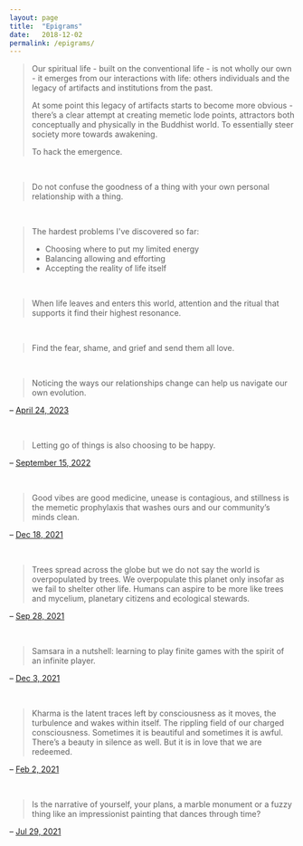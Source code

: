 ```yaml
---
layout: page
title:  "Epigrams"
date:   2018-12-02
permalink: /epigrams/
---
```

 
> Our spiritual life - built on the conventional life - is not wholly our own - it emerges from our interactions with life: others individuals and the legacy of artifacts and institutions from the past.
>
> At some point this legacy of artifacts starts to become more obvious - there’s a clear attempt at creating memetic lode points, attractors both conceptually and physically in the Buddhist world. To essentially steer society more towards awakening.
>
> To hack the emergence.

<br> 

> Do not confuse the goodness of a thing with your own personal relationship with a thing.

<br>

> The hardest problems I've discovered so far:
> - Choosing where to put my limited energy
> - Balancing allowing and efforting 
> - Accepting the reality of life itself

<br>

> When life leaves and enters this world, attention and the ritual that supports it find their highest resonance.

<br> 

> Find the fear, shame, and grief and send them all love.

<br> 

> Noticing the ways our relationships change can help us navigate our own evolution.

– [April 24, 2023](https://twitter.com/kharmabum/status/1650698722865745926) 

<br> 

> Letting go of things is also choosing to be happy.

– [September 15, 2022](https://twitter.com/kharmabum/status/1570668338233348102)

<br>

> Good vibes are good medicine, unease is contagious, and stillness is the memetic prophylaxis that washes ours and our community’s minds clean.

– [Dec 18, 2021](https://twitter.com/kharmabum/status/1472452127372894211)

<br>

> Trees spread across the globe but we do not say the world is overpopulated by trees. We overpopulate this planet only insofar as we fail to shelter other life. Humans can aspire to be more like trees and mycelium, planetary citizens and ecological stewards.

– [Sep 28, 2021](https://twitter.com/kharmabum/status/1442933406984130563)

<br>

> Samsara in a nutshell: learning to play finite games with the spirit of an infinite player.

– [Dec 3, 2021](https://twitter.com/kharmabum/status/1466844612266369024)

<br>

> Kharma is the latent traces left by consciousness as it moves, the turbulence and wakes within itself. The rippling field of our charged consciousness. Sometimes it is beautiful and sometimes it is awful. There’s a beauty in silence as well. But it is in love that we are redeemed.

– [Feb 2, 2021](https://twitter.com/kharmabum/status/1356840010071199748)

<br>

> Is the narrative of yourself, your plans, a marble monument or a fuzzy thing like an impressionist painting that dances through time?

– [Jul 29, 2021](https://twitter.com/kharmabum/status/1420941599769432068)

